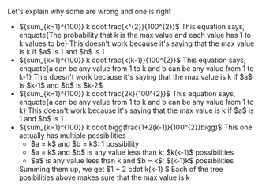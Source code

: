 Let's explain why some are wrong and one is right
<ul>
<li> ${sum_{k=1}^{100}} k cdot frac{k^{2}}{100^{2}}$ 
This equation says, enquote{The probability that k is the max value and each value has 1 to k values to be} 
This doesn't work because it's saying that the max value is k if $a$ is 1 and $b$ is 1
<li> ${sum_{k=1}^{100}} k cdot frac{k(k-1)}{100^{2}}$
This equation says, enquote{a can be any value from 1 to k and b can be any value from 1 to k-1} 
This doesn't work because it's saying that the max value is k if $a$ is $k-1$ and $b$ is $k-2$
<li> ${sum_{k=1}^{100}} k cdot frac{2k}{100^{2}}$ 
This equation says, enquote{a can be any value from 1 to k and b can be any value from 1 to k} 
This doesn't work because it's saying that the max value is k if $a$ is 1 and $b$ is 1
<li> ${sum_{k=1}^{100}} k cdot bigg(frac{1+2(k-1)}{100^{2}}bigg)$ 
This one actually has multiple possibilities
<ul>
<li> $a = k$ and $b = k$: 1 possibility
<li> $a = k$ and $b$ is any value less than k: $k(k-1)$ possibilities
<li> $a$ is any value less than k and $b = k$: $(k-1)k$ possibilities
</ul>
Summing them up, we get $1 + 2 cdot k(k-1) $ 
Each of the tree posibilities above makes sure that the max value is k
</ul>
